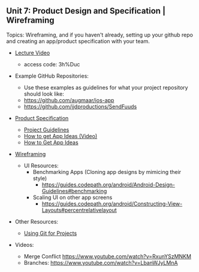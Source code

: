## Unit 7: Product Design and Specification | Wireframing
Topics: Wireframing, and if you haven't already, setting up your github repo and creating an app/product specification with your team.

* [Lecture Video](https://zoom.us/rec/share/fnh3gff8seRw0Zfc3q7Ovi6rbc8z8joo2p3OgYuDJOp1di6NUHIjTk8NCpguTJEF.mAwdwVyXQzAJ35H6)
    * access code: 3h%Duc

* Example GitHub Repositories:
    * Use these examples as guidelines for what your project repository should look like:
    * https://github.com/augmaar/ios-app
    * https://github.com/jjdproductions/SendFuuds

* [Product Specification](https://courses.codepath.com/courses/android_university/unit/5#!milestone)
    * [Project Guidelines](https://courses.codepath.com/courses/android_university/pages/group_project)
    * [How to get App Ideas (Video)](https://www.youtube.com/watch?v=9IdENO10Itc)
    * [How to Get App Ideas](https://courses.codepath.com/courses/android_university/unit/7#!session_one)

* [Wireframing](https://courses.codepath.com/courses/android_university/unit/6#!milestone)
    * UI Resources:
        * Benchmarking Apps (Cloning app designs by mimicing their style)
            * https://guides.codepath.org/android/Android-Design-Guidelines#benchmarking
        * Scaling UI on other app screens
            * https://guides.codepath.org/android/Constructing-View-Layouts#percentrelativelayout

* Other Resources:
    * [Using Git for Projects](https://guides.codepath.org/android/Collaborating-on-Projects-with-Git)

* Videos:
    - Merge Conflict https://www.youtube.com/watch?v=RxunYSzMNKM<br>
    - Branches: https://www.youtube.com/watch?v=LbanWJyLMnA<br>
